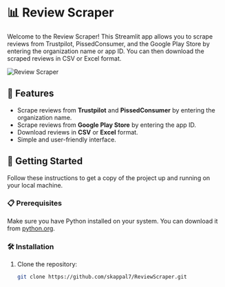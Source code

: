 # 📊 Review Scraper

Welcome to the Review Scraper! This Streamlit app allows you to scrape reviews from Trustpilot, PissedConsumer, and the Google Play Store by entering the organization name or app ID. You can then download the scraped reviews in CSV or Excel format.

![Review Scraper](https://github.com/skappal7/ReviewScraper/blob/main/assets/review_scraper.png)

## 🌟 Features

- Scrape reviews from **Trustpilot** and **PissedConsumer** by entering the organization name.
- Scrape reviews from **Google Play Store** by entering the app ID.
- Download reviews in **CSV** or **Excel** format.
- Simple and user-friendly interface.

## 🚀 Getting Started

Follow these instructions to get a copy of the project up and running on your local machine.

### 📋 Prerequisites

Make sure you have Python installed on your system. You can download it from [python.org](https://www.python.org/downloads/).

### 🛠 Installation

1. Clone the repository:
   ```bash
   git clone https://github.com/skappal7/ReviewScraper.git
